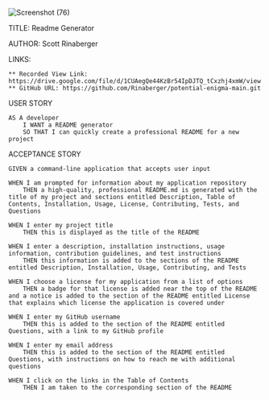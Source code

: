 ![Screenshot (76)](https://user-images.githubusercontent.com/108424256/204574142-aa4dc942-4322-4e76-8472-78d53ca7cb79.png)

TITLE: Readme Generator

AUTHOR: Scott Rinaberger

LINKS:

    ** Recorded View Link: https://drive.google.com/file/d/1CUAegQe44KzBr54IpDJTQ_tCxzhj4xmW/view
    ** GitHub URL: https://github.com/Rinaberger/potential-enigma-main.git


USER STORY
    
    AS A developer
        I WANT a README generator
        SO THAT I can quickly create a professional README for a new project

ACCEPTANCE STORY
    
    GIVEN a command-line application that accepts user input
    
    WHEN I am prompted for information about my application repository
        THEN a high-quality, professional README.md is generated with the title of my project and sections entitled Description, Table of Contents, Installation, Usage, License, Contributing, Tests, and Questions
    
    WHEN I enter my project title
        THEN this is displayed as the title of the README
    
    WHEN I enter a description, installation instructions, usage information, contribution guidelines, and test instructions
        THEN this information is added to the sections of the README entitled Description, Installation, Usage, Contributing, and Tests
    
    WHEN I choose a license for my application from a list of options
        THEN a badge for that license is added near the top of the README and a notice is added to the section of the README entitled License that explains which license the application is covered under
    
    WHEN I enter my GitHub username
        THEN this is added to the section of the README entitled Questions, with a link to my GitHub profile
    
    WHEN I enter my email address
        THEN this is added to the section of the README entitled Questions, with instructions on how to reach me with additional questions
    
    WHEN I click on the links in the Table of Contents
        THEN I am taken to the corresponding section of the README